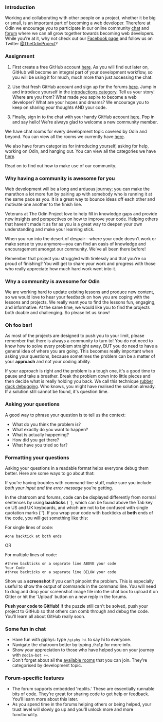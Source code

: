 ### Introduction
Working and collaborating with other people on a project, whether it be big or small, is an important part of becoming a web developer. Therefore at Odin we encourage you to participate in our online community [chat](https://gitter.im/TheOdinProject/theodinproject) and [forum](https://forum.theodinproject.com) where we can all grow together towards becoming web developers.  While you're at it, why not check out our [Facebook page](https://www.facebook.com/theodinproject/) and follow us on Twitter [@TheOdinProject](https://twitter.com/TheOdinProject)?

### Assignment

<div class="lesson-content__panel" markdown="1">

  1. First create a free GitHub account [here](https://github.com/join). As you will find out later on, GitHub will become an integral part of your development workflow, so you will be using it for much, much more than just accessing the chat.

  2. Use that fresh GitHub account and sign up for the forums [here](https://forum.theodinproject.com). Jump in and introduce yourself in the [introductions category](https://forum.theodinproject.com/c/introductions). Tell us your story! Where are you from? What made you aspire to become a web developer? What are your hopes and dreams? We encourage you to keep on sharing your thoughts AND your code.

  3. Finally, sign in to the chat with your handy GitHub account [here](https://gitter.im/TheOdinProject/theodinproject). Pop in and say hello! We're always glad to welcome a new community member.

</div>

We have chat rooms for every development topic covered by Odin and beyond. You can view all the rooms we currently have [here](https://gitter.im/orgs/TheOdinProject/rooms).

We also have forum categories for introducing yourself, asking for help, working on Odin, and hanging out. You can view all the categories we have [here](https://forum.theodinproject.com/categories).

Read on to find out how to make use of our community.

### Why having a community is awesome for you

Web development will be a long and arduous journey; you can make the marathon a lot more fun by pairing up with somebody who is running it at the same pace as you. It is a great way to bounce ideas off each other and motivate one another to the finish line.

Veterans at The Odin Project love to help fill in knowledge gaps and provide new insights and perspectives on how to improve your code. Helping others that haven't made it as far as you is a great way to deepen your own understanding and make your learning stick.

When you run into the desert of despair—where your code doesn't work or make sense to you anymore—you can find an oasis of knowledge and encouragement amongst our community. We've all been there before!

Remember that project you struggled with tirelessly and that you're so proud of finishing? You will get to share your work and progress with those who really appreciate how much hard work went into it.

### Why a community is awesome for Odin

We are working hard to update existing lessons and produce new content, so we would love to hear your feedback on how you are coping with the lessons and projects. We really want you to find the lessons fun, engaging, and informative. At the same time, we would like you to find the projects both doable and challenging. So please let us know!

### Oh foo bar!

As most of the projects are designed to push you to your limit, please remember that there is always a community to turn to! You do not need to know how to solve every problem straight away, BUT you do need to have a general idea of where you are going. This becomes really important when asking your questions, because sometimes the problem can be a matter of your **approach** and not your coding ability.

If your approach is right and the problem is a tough one, it's a good time to pause and take a breather. Break the problem down into little pieces and then decide what is really holding you back. We call this technique [rubber duck debugging](https://en.wikipedia.org/wiki/Rubber_duck_debugging). Who knows, you might have realised the solution already. If a solution still cannot be found, it's question time.

### Asking your questions
A good way to phrase your question is to tell us the context:

* What do you think the problem is?
* What exactly do you want to happen?
* What is actually happening?
* How did you get there?
* What have you tried so far?

### Formatting your questions

Asking your questions in a readable format helps everyone debug them better. Here are some ways to go about that:

If you're having troubles with command-line stuff, make sure you include *both your input and the error message* you're getting.

In the chatroom and forums, code can be displayed differently from normal sentences by using **backticks** (\`\`), which can be found above the Tab key on US and UK keyboards, and which are not to be confused with single quotation marks (''). If you wrap your code with backticks at **both** ends of the code, you will get something like this:

For single lines of code:

`#one backtick at both ends`

OR

For multiple lines of code:

```
#three backticks on a separate line ABOVE your code
Your Code
#three backticks on a separate line BELOW your code
```

Show us a **screenshot** if you can't pinpoint the problem. This is especially useful to show the output of commands in the command line. You will need to drag and drop your screenshot image file into the chat box to upload it on Gitter or hit the 'Upload' button on a new reply in the forums.

**Push your code to GitHub!** If the puzzle still can't be solved, push your project to GitHub so that others can comb through and debug the code. You'll learn all about GitHub really soon.

### Some fun in chat

* Have fun with giphys: type `/giphy hi` to say hi to everyone.
* Navigate the chatroom better by typing `/help` for more info.
* Show your appreciation to those who have helped you on your journey with `@odin-bot ++`.
* Don't forget about all the [available rooms](https://gitter.im/orgs/TheOdinProject/rooms) that you can join. They're categorised by development topic.

### Forum-specific features

* The forum supports embedded 'replits.' These are essentially runnable bits of code. They're great for sharing code to get help or feedback. You'll learn more about this later.
* As you spend time in the forums helping others or being helped, your trust level will slowly go up and you'll unlock more and more functionality.
